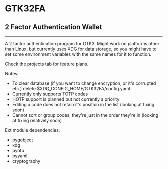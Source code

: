 # GTK32FA
## 2 Factor Authentication Wallet
---
A 2 factor authentication program for GTK3.
Might work on platforms other than Linux, but currently uses XDG for data storage, so you might have to set some environment variables with the same names for it to function.

Check the projects tab for feature plans.

Notes:
- To clear database (if you want to change encryption, or it's corrupted etc.) delete $XDG_CONFIG_HOME/GTK32FA/config.yaml
- Currently only supports TOTP codes
- HOTP support is planned but not currently a priority
- Editing a code does not retain it's position in the list (looking at fixing soon)
- Cannot sort or group codes, they're just in the order they're in (looking at fixing relatively soon)

Ext module dependencies:
- pygobject
- xdg
- pyotp
- pyyaml
- cryptography

